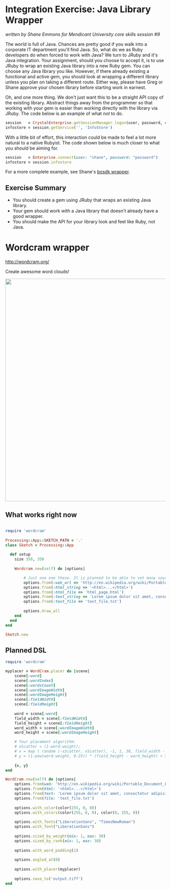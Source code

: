# Integration Exercise: Java Library Wrapper

_written by Shane Emmons for Mendicant University core skills session #9_

The world is full of Java. Chances are pretty good if you walk into a
corporate IT department you'll find Java. So, what do we as Ruby developers do
when forced to work with Java? We turn to JRuby and it's Java integration. Your
assignment, should you choose to accept it, is to use JRuby to wrap an existing
Java library into a new Ruby gem. You can choose any Java library you like.
However, if there already existing a functional and active gem, you should look
at wrapping a different library unless you plan on taking a different route.
Either way, please have Greg or Shane approve your chosen library before
starting work in earnest. 

Oh, and one more thing. We don't just want this to be
a straight API copy of the existing library. Abstract things away from the
programmer so that working with your gem is easier than working directly with
the library via JRuby. The code below is an example of what *not* to do.

```ruby
session   = CrystalEnterprise.getSessionManager.logon(user, password, cms, authtype)
infostore = session.getService('', 'InfoStore')
```

With a little bit of effort, this interaction could be made to feel a lot more
natural to a native Rubyist. The code shown below is much closer to what you
should be aiming for.

```ruby
session   = Enterprise.connect(user: "shane", password: "password")
infostore = session.infostore
```
For a more complete example, see Shane's [bosdk wrapper](https://github.com/semmons99/bosdk).

## Exercise Summary

- You should create a gem using JRuby that wraps an existing Java library.
- Your gem should work with a Java library that doesn't already have
  a good wrapper.
- You should make the API for your library look and feel like Ruby, not Java.


# Wordcram wrapper          

http://wordcram.org/ 

Create awesome word clouds!              
                                       
<img width='700px' src='http://wordcram.files.wordpress.com/2011/03/wordcram-4th-copy.png'></img>



## What works right now
       
``` ruby       

require 'wordcram'   
                           
Processing::App::SKETCH_PATH = '.'
class Sketch < Processing::App
  
  def setup    
    size 350, 350
    
    Wordcram.new(self) do |options|    

		# Just one one these. It is planned to be able to set many sources in the future.
		options.from(:web_url => 'http://en.wikipedia.org/wiki/Portable_Document_Format')    
		options.from(:html_string => '<html>...</html>')
		options.from(:html_file => 'html_page.html')
		options.from(:text_string => 'Lorem ipsum dolor sit amet, consectetur adipisicing elit')    
		options.from(:text_file => 'text_file.txt')
				
		options.draw_all
    end
  end  
end     

Sketch.new       

```
                

## Planned DSL
   
``` ruby
require 'wordcram'  

myplacer = WordCram.placer do |scene| 
	scene[:word]
    scene[:wordIndex] 
    scene[:wordsCount] 
    scene[:wordImageWidth]      
    scene[:wordImageHeight] 
    scene[:fieldWidth] 
    scene[:fieldHeight] 
       
    word = scene[:word]
    field_width = scene[:fieldWidth] 
    field_height = scene[:fieldHeight]
    word_width = scene[:wordImageWidth]
    word_height = scene[:wordImageHeight] 

    # Your placement algorithm:
	# xScatter = (1-word.weight);
    # x = map ( random (-xScatter, xScatter), -1, 1, 30, field_width - word_width - 30);
    # y = (1-pow(word.weight, 0.25)) * (field_height - word_height) + 30;  
   
    {x, y}	
end

WordCram.new(self) do |options|
	options.from(web: 'http://en.wikipedia.org/wiki/Portable_Document_Format')    
	options.from(html: '<html>...</html>')
	options.from(text: 'Lorem ipsum dolor sit amet, consectetur adipisicing elit')    
	options.from(file: 'text_file.txt')
   
	options.with_color(color(255, 0, 0))	
	options.with_colors(color(255, 0, 0), color(0, 255, 0))
	
	options.with_fonts("LiberationSans", "TimesNewRoman")
	options.with_font("LiberationSans")	
	
	options.sized_by_weight(mix: 1, max: 30)
	options.sized_by_rank(mix: 1, max: 30)
	
	options.with_word_padding(1)
	
	options.angled_at(0)           
	
	options.with_placer(myplacer)
     
	options.save_to('output.tiff')  
end
```